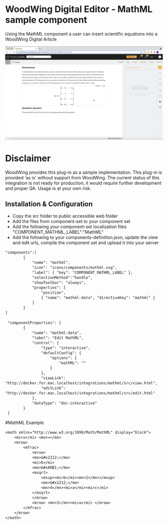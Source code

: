 # WoodWing Digital Editor - MathML sample component
Using the MathML component a user can insert scientific equations into a WoodWing Digital Article 

![MathML in action](https://github.com/WoodWing/digital-editor-mathml/blob/master/digital-editor-mathml.gif "MathML in action")

# Disclaimer 
WoodWing provides this plug-in as a sample implementation. This plug-in is provided ‘as is’ without support from WoodWing. The current status of this integration is not ready for production, it would require further development and proper QA. Usage is at your own risk.


## Installation & Configuration
* Copy the src folder to public accessible web folder
* Add the files from component-set to your component set
* Add the following your component-set localization files
"COMPONENT_MATHML_LABEL":"MathML"
* Add the following to your components-definition.json, update the view and edit urls, compile the component set and upload it into your server  
```
"components":[
        {
            "name": "mathml",
            "icon": "icons/components/mathml.svg",
            "label": { "key": "COMPONENT_MATHML_LABEL" },
            "selectionMethod":"handle",
            "showToolbar": "always",
            "properties": [
                "position",
                { "name": "mathml-data", "directiveKey": "mathml" }
            ]
        }    
]

 "componentProperties": [
        {
            "name": "mathml-data",
            "label": "Edit MathML",
            "control": {
                "type": "interactive",
                "defaultConfig": {
                    "options": {
                        "mathML": ""
                    }
                },
                "viewLink": "http://docker.for.mac.localhost/integrations/mathml/src/view.html",
                "editLink": "http://docker.for.mac.localhost/integrations/mathml/src/edit.html"
            },            
            "dataType": "doc-interactive"
        }
 ]    
```

#MathML Example
```
<math xmlns="http://www.w3.org/1998/Math/MathML" display="block">
    <mi>x</mi> <mo>=</mo>
    <mrow>
        <mfrac>
            <mrow>
            <mo>&#x2212;</mo>
            <mi>b</mi>
            <mo>&#x00B1;</mo>
            <msqrt>
                <msup><mi>b</mi><mn>2</mn></msup>
                <mo>&#x2212;</mo>
                <mn>4</mn><mi>a</mi><mi>c</mi>
            </msqrt>
            </mrow>
            <mrow> <mn>2</mn><mi>a</mi> </mrow>
        </mfrac>
    </mrow>
</math>
```
